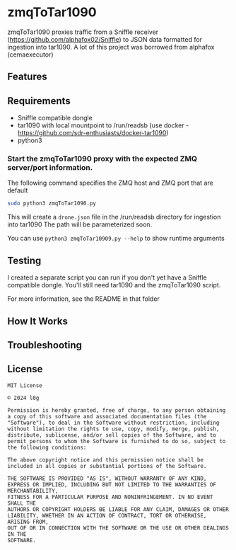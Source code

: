 # zmqToTar1090

zmqToTar1090 proxies traffic from a Sniffle receiver (https://github.com/alphafox02/Sniffle) to JSON data formatted for ingestion into tar1090. A lot of this project was borrowed from alphafox (cemaexecutor)

## Features

## Requirements
- Sniffle compatible dongle
- tar1090 with local mountpoint to /run/readsb (use docker - https://github.com/sdr-enthusiasts/docker-tar1090)
- python3

### Start the zmqToTar1090 proxy with the expected ZMQ server/port information.

The following command specifies the ZMQ host and ZMQ port that are default

```sh
sudo python3 zmqToTar1090.py
```

This will create a `drone.json` file in the /run/readsb directory for ingestion into tar1090 The path will be parameterized soon.

You can use ```python3 zmqToTar10909.py --help``` to show runtime arguments

## Testing

I created a separate script you can run if you don't yet have a Sniffle compatible dongle. You'll still need tar1090 and the zmqToTar1090 script.

For more information, see the README in that folder

## How It Works

## Troubleshooting

## License

```
MIT License

© 2024 l0g

Permission is hereby granted, free of charge, to any person obtaining a copy of this software and associated documentation files (the "Software"), to deal in the Software without restriction, including without limitation the rights to use, copy, modify, merge, publish, distribute, sublicense, and/or sell copies of the Software, and to permit persons to whom the Software is furnished to do so, subject to the following conditions:

The above copyright notice and this permission notice shall be included in all copies or substantial portions of the Software.

THE SOFTWARE IS PROVIDED "AS IS", WITHOUT WARRANTY OF ANY KIND, EXPRESS OR IMPLIED, INCLUDING BUT NOT LIMITED TO THE WARRANTIES OF MERCHANTABILITY,
FITNESS FOR A PARTICULAR PURPOSE AND NONINFRINGEMENT. IN NO EVENT SHALL THE
AUTHORS OR COPYRIGHT HOLDERS BE LIABLE FOR ANY CLAIM, DAMAGES OR OTHER
LIABILITY, WHETHER IN AN ACTION OF CONTRACT, TORT OR OTHERWISE, ARISING FROM,
OUT OF OR IN CONNECTION WITH THE SOFTWARE OR THE USE OR OTHER DEALINGS IN THE
SOFTWARE.
```
